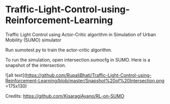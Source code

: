 # Traffic-Light-Control-using-Reinforcement-Learning
Traffic Light Control using Actor-Critic algorithm in Simulation of Urban Mobility (SUMO) simulator

Run sumotest.py to train the actor-critic algorithm.

To run the simulation, open intersection.sumocfg in SUMO. Here is a snapshot of the intersection.


![alt text](https://github.com/RupaliBhati/Traffic-Light-Control-using-Reinforcement-Learning/blob/master/Snapshot%20of%20Intersection.png =175x130)

Credits: https://github.com/KisaragiAyano/RL-on-SUMO
